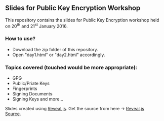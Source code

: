 Slides for Public Key Encryption Workshop
-----------------------------------------

This repository contains the slides for Public Key Encryption workshop held on 20<sup>th</sup> and 21<sup>st</sup> January 2016. 

### How to use?

* Download the zip folder of this repository.
* Open "day1.html" or "day2.html" accordingly.


### Topics covered (touched would be more appropriate):

* GPG
* Public/Priate Keys
* Fingerprints
* Signing Documents
* Signing Keys and more...

Slides created using [Reveal.js](https://lab.hakim.se/reveal-js/). Get the source from here -> [Reveal.js Source](http://github.com/hakimel/reveal.js/).
